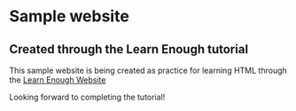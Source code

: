 Sample website
===================

Created through the Learn Enough tutorial
-------------------------------------------

This sample website is being created as practice for learning HTML through the [Learn Enough Website](https://www.learnenough.com/html-tutorial)

Looking forward to completing the tutorial!
